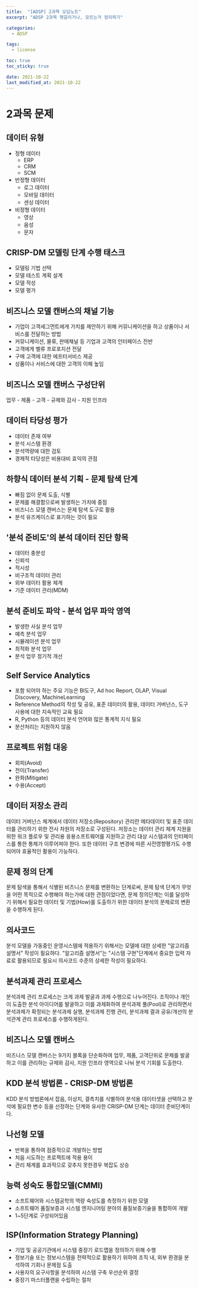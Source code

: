 ```yaml
---
title:  "[ADSP] 2과목 오답노트"
excerpt: "ADSP 2과목 헷갈리거나, 모르는거 정리하기"

categories:
  - ADSP

tags:
  - license

toc: true
toc_sticky: true

date: 2021-10-22
last_modified_at: 2021-10-22
---
```


# 2과목 문제
## 데이터 유형
- 정형 데이터
    - ERP
    - CRM
    - SCM
- 반정형 데이터
    - 로그 데이터
    - 모바일 데이터
    - 센싱 데이터
- 비정형 데이터
    - 영상
    - 음성
    - 문자

## CRISP-DM 모델링 단계 수행 태스크
- 모델링 기법 선택
- 모델 테스트 계획 설계
- 모델 작성
- 모델 평가

## 비즈니스 모델 캔버스의 채널 기능
- 기업이 고객세그먼트에게 가치를 제안하기 위해 커뮤니케이션을 하고 상품이나 서비스를 전달하는 방법
- 커뮤니케이션, 물류, 판매채널 등 기업과 고객의 인터페이스 전반
- 고객에게 벨류 프로포지션 전달
- 구매 고객에 대한 에프터서비스 제공
- 상품이나 서비스에 대한 고객의 이해 높임

## 비즈니스 모델 캔버스 구성단위
업무 - 제품 - 고객 - 규제와 감사 - 지원 인프라

## 데이터 타당성 평가
- 데이터 존재 여부
- 분석 시스템 환경
- 분석역량에 대한 검토
- 경제적 타당성은 비용대비 효익의 관점

## 하향식 데이터 분석 기획 - 문제 탐색 단계
- 빠짐 없이 문제 도출, 식별
- 문제를 해결함으로써 발생하는 가치에 중점
- 비즈니스 모델 캔버스는 문제 탐색 도구로 활용
- 분석 유즈케이스로 표기하는 것이 필요

## '분석 준비도'의 분석 데이터 진단 항목
- 데이터 충분성
- 신뢰석
- 적시성
- 비구조적 데이터 관리
- 외부 데이터 활용 체계
- 기준 데이터 관리(MDM)

## 분석 준비도 파악 - 분석 업무 파악 영역
- 발생한 사실 분석 업무
- 예측 분석 업무
- 시뮬레이션 분석 업무
- 최적화 분석 업무
- 분석 업무 정기적 개선

## Self Service Analytics
- 포함 되어야 하는 주요 기능은 BI도구, Ad hoc Report, OLAP, Visual Discovery, MachineLearning
- Reference Method의 작성 및 공유, 표준 데이터의 활용, 데이터 거버넌스, 도구 사용에 대한 지속적인 교육 필요
- R, Python 등의 데이터 분석 언어와 많은 통계적 지식 필요
- 분산처리는 지원하지 않음

## 프로젝트 위험 대응
- 회피(Avoid)
- 전이(Transfer)
- 완화(Mitigate)
- 수용(Accept)

## 데이터 저장소 관리
데이터 거버넌스 체계에서 데이터 저장소(Repository) 관리란 메타데이터 및 표준 데이터를 관리하기 위한 전사 차원의 저장소로 구성된다. 저장소는 데이터 관리 체계 지원을 위한 워크 플로우 및 관리용 응용소프트웨어를 지원하고 관리 대상 시스템과의 인터페이스를 통한 통제가 이루어져야 한다. 또한 데이터 구조 변경에 따른 사전영향평가도 수행되어야 효율적인 활용이 가능하다.

## 문제 정의 단계
문제 탐색을 통해서 식별된 비즈니스 문제를 변환하는 단계로써, 문제 탐색 단계가 무엇을 어떤 목적으로 수행해야 하는가에 대한 관점이었다면, 문제 정의단계는 이를 달성하기 위해서 필요한 데이터 및 기법(How)를 도출하기 위한 데이터 분석의 문제로의 변환을 수행하게 된다.  

## 의사코드
분석 모델을 가동중인 운영시스템에 적용하기 위해서는 모델에 대한 상세한 "알고리즘 설명서" 작성이 필요하다. "알고리즘 설명서"는 "시스템 구현"단계에서 중요한 입력 자료로 활용되므로 필요시 의사코드 수준의 상세한 작성이 필요하다.

## 분석과제 관리 프로세스
분석과제 관리 프로세스는 크게 과제 발굴과 과제 수행으로 나누어진다. 조직이나 개인이 도출한 분석 아이디어를 발굴하고 이를 과제화하여 분석과제 풀(Pool)로 관리하면서 분석과제가 확정되는 분석과제 실행, 분석과제 진행 관리, 분석과제 결과 공유/개선의 분석관계 관리 프로세스를 수행하게된다.

## 비즈니스 모델 캔버스
비즈니스 모델 캔버스는 9가지 블록을 단순화하여 업무, 제품, 고객단위로 문제를 발굴하고 이를 관리하는 규제와 감사, 지원 인프라 영역으로 나눠 분석 기회를 도출한다.

## KDD 분석 방법론 - CRISP-DM 방법론
KDD 분석 방법론에서 잡음, 이상치, 결측치를 식별하여 분석용 데이터셋을 선택하고 분석에 필요한 변수 등을 선정하는 단계와 유사한 CRISP-DM 단계는 데이터 준비단계이다.

## 나선형 모델
- 반복을 통하여 점증적으로 개발하는 방법
- 처음 시도하는 프로젝트에 적용 용이
- 관리 체계를 효과적으로 갖추지 못한경우 복잡도 상승

## 능력 성숙도 통합모델(CMMI)
- 소프트웨어와 시스템공학의 역량 숙성도를 측정하기 위한 모델
- 소프트웨어 품질보증과 시스템 엔지니어링 분야의 품질보증기술을 통합하여 개발
- 1~5단계로 구성되어있음

## ISP(Information Strategy Planning)
- 기업 및 공공기관에서 시스템 중장기 로드맵을 정의하기 위해 수행
- 정보기술 또는 정보시스템을 전략적으로 활용하기 위하여 조직 내, 외부 환경을 분석하여 기회나 문제점 도출
- 사용자의 요구사항을 분석하여 시스템 구축 우선순위 결정
- 중장기 마스터플랜을 수립하는 절차